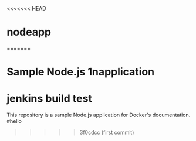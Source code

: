 <<<<<<< HEAD
# nodeapp
=======
# Sample Node.js 1napplication
# jenkins build test
This repository is a sample Node.js application for Docker's documentation.
#hello
>>>>> 3f0cdcc (first commit)
